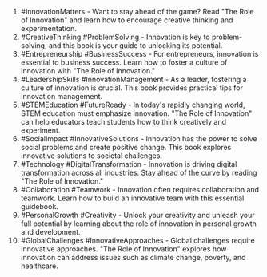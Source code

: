 1. #InnovationMatters - Want to stay ahead of the game? Read "The Role of Innovation" and learn how to encourage creative thinking and experimentation.
2. #CreativeThinking #ProblemSolving - Innovation is key to problem-solving, and this book is your guide to unlocking its potential.
3. #Entrepreneurship #BusinessSuccess - For entrepreneurs, innovation is essential to business success. Learn how to foster a culture of innovation with "The Role of Innovation."
4. #LeadershipSkills #InnovationManagement - As a leader, fostering a culture of innovation is crucial. This book provides practical tips for innovation management.
5. #STEMEducation #FutureReady - In today's rapidly changing world, STEM education must emphasize innovation. "The Role of Innovation" can help educators teach students how to think creatively and experiment.
6. #SocialImpact #InnovativeSolutions - Innovation has the power to solve social problems and create positive change. This book explores innovative solutions to societal challenges.
7. #Technology #DigitalTransformation - Innovation is driving digital transformation across all industries. Stay ahead of the curve by reading "The Role of Innovation."
8. #Collaboration #Teamwork - Innovation often requires collaboration and teamwork. Learn how to build an innovative team with this essential guidebook.
9. #PersonalGrowth #Creativity - Unlock your creativity and unleash your full potential by learning about the role of innovation in personal growth and development.
10. #GlobalChallenges #InnovativeApproaches - Global challenges require innovative approaches. "The Role of Innovation" explores how innovation can address issues such as climate change, poverty, and healthcare.

